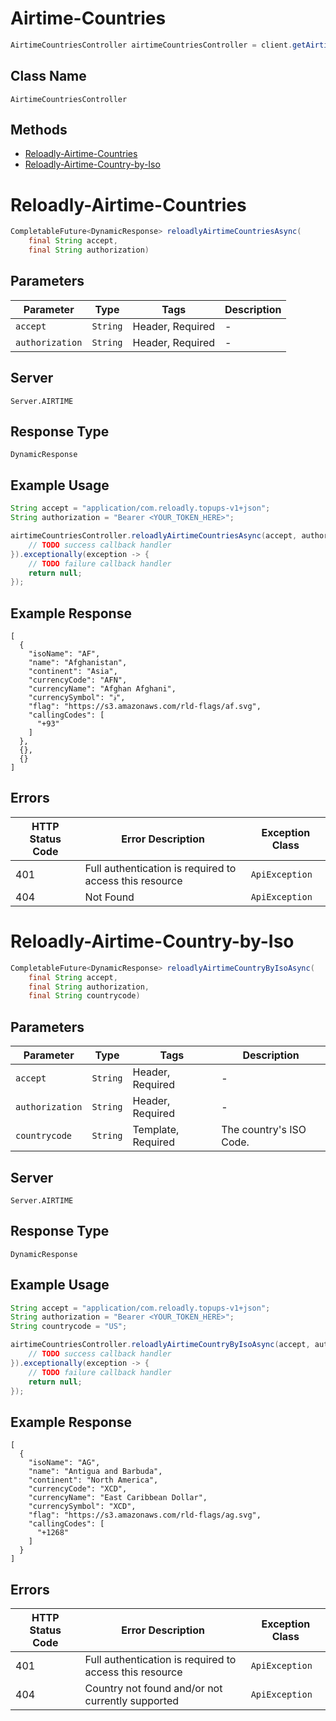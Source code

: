 # Airtime-Countries

```java
AirtimeCountriesController airtimeCountriesController = client.getAirtimeCountriesController();
```

## Class Name

`AirtimeCountriesController`

## Methods

* [Reloadly-Airtime-Countries](../../doc/controllers/airtime-countries.md#reloadly-airtime-countries)
* [Reloadly-Airtime-Country-by-Iso](../../doc/controllers/airtime-countries.md#reloadly-airtime-country-by-iso)


# Reloadly-Airtime-Countries

```java
CompletableFuture<DynamicResponse> reloadlyAirtimeCountriesAsync(
    final String accept,
    final String authorization)
```

## Parameters

| Parameter | Type | Tags | Description |
|  --- | --- | --- | --- |
| `accept` | `String` | Header, Required | - |
| `authorization` | `String` | Header, Required | - |

## Server

`Server.AIRTIME`

## Response Type

`DynamicResponse`

## Example Usage

```java
String accept = "application/com.reloadly.topups-v1+json";
String authorization = "Bearer <YOUR_TOKEN_HERE>";

airtimeCountriesController.reloadlyAirtimeCountriesAsync(accept, authorization).thenAccept(result -> {
    // TODO success callback handler
}).exceptionally(exception -> {
    // TODO failure callback handler
    return null;
});
```

## Example Response

```
[
  {
    "isoName": "AF",
    "name": "Afghanistan",
    "continent": "Asia",
    "currencyCode": "AFN",
    "currencyName": "Afghan Afghani",
    "currencySymbol": "؋",
    "flag": "https://s3.amazonaws.com/rld-flags/af.svg",
    "callingCodes": [
      "+93"
    ]
  },
  {},
  {}
]
```

## Errors

| HTTP Status Code | Error Description | Exception Class |
|  --- | --- | --- |
| 401 | Full authentication is required to access this resource | `ApiException` |
| 404 | Not Found | `ApiException` |


# Reloadly-Airtime-Country-by-Iso

```java
CompletableFuture<DynamicResponse> reloadlyAirtimeCountryByIsoAsync(
    final String accept,
    final String authorization,
    final String countrycode)
```

## Parameters

| Parameter | Type | Tags | Description |
|  --- | --- | --- | --- |
| `accept` | `String` | Header, Required | - |
| `authorization` | `String` | Header, Required | - |
| `countrycode` | `String` | Template, Required | The country's ISO Code. |

## Server

`Server.AIRTIME`

## Response Type

`DynamicResponse`

## Example Usage

```java
String accept = "application/com.reloadly.topups-v1+json";
String authorization = "Bearer <YOUR_TOKEN_HERE>";
String countrycode = "US";

airtimeCountriesController.reloadlyAirtimeCountryByIsoAsync(accept, authorization, countrycode).thenAccept(result -> {
    // TODO success callback handler
}).exceptionally(exception -> {
    // TODO failure callback handler
    return null;
});
```

## Example Response

```
[
  {
    "isoName": "AG",
    "name": "Antigua and Barbuda",
    "continent": "North America",
    "currencyCode": "XCD",
    "currencyName": "East Caribbean Dollar",
    "currencySymbol": "XCD",
    "flag": "https://s3.amazonaws.com/rld-flags/ag.svg",
    "callingCodes": [
      "+1268"
    ]
  }
]
```

## Errors

| HTTP Status Code | Error Description | Exception Class |
|  --- | --- | --- |
| 401 | Full authentication is required to access this resource | `ApiException` |
| 404 | Country not found and/or not currently supported | `ApiException` |

